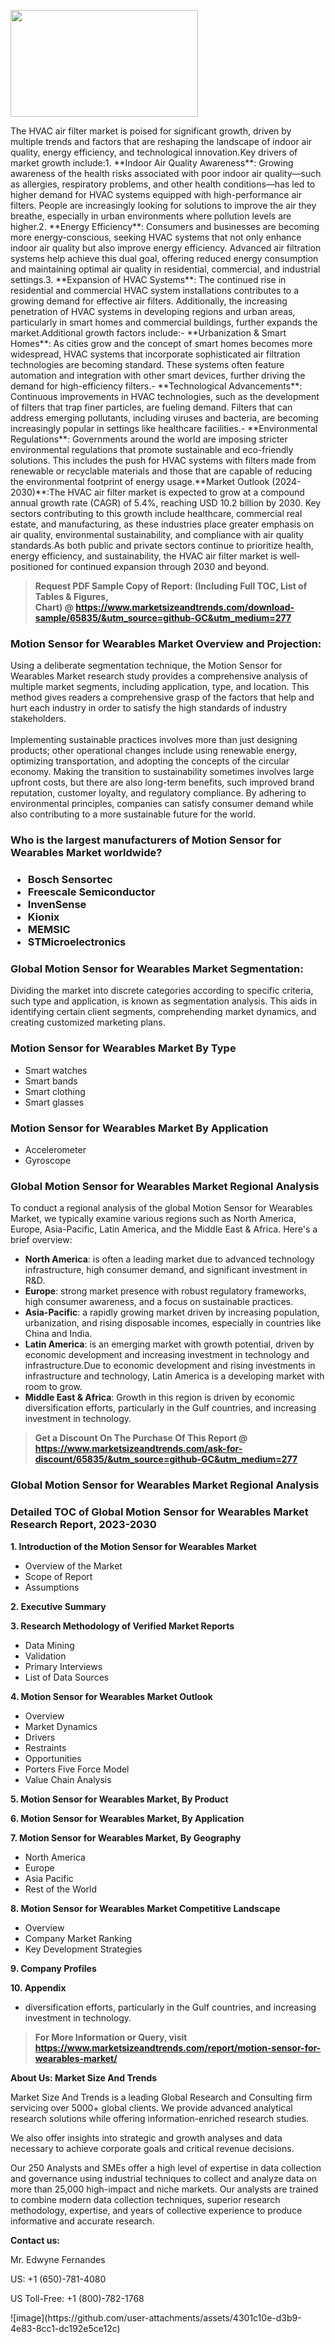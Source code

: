 <p><img class="alignnone size-medium wp-image-20088" src="https://ffe5etoiles.com/wp-content/uploads/2024/12/MST1-300x171.png" alt="" width="300" height="171" /></p>The HVAC air filter market is poised for significant growth, driven by multiple trends and factors that are reshaping the landscape of indoor air quality, energy efficiency, and technological innovation.Key drivers of market growth include:1. **Indoor Air Quality Awareness**: Growing awareness of the health risks associated with poor indoor air quality—such as allergies, respiratory problems, and other health conditions—has led to higher demand for HVAC systems equipped with high-performance air filters. People are increasingly looking for solutions to improve the air they breathe, especially in urban environments where pollution levels are higher.2. **Energy Efficiency**: Consumers and businesses are becoming more energy-conscious, seeking HVAC systems that not only enhance indoor air quality but also improve energy efficiency. Advanced air filtration systems help achieve this dual goal, offering reduced energy consumption and maintaining optimal air quality in residential, commercial, and industrial settings.3. **Expansion of HVAC Systems**: The continued rise in residential and commercial HVAC system installations contributes to a growing demand for effective air filters. Additionally, the increasing penetration of HVAC systems in developing regions and urban areas, particularly in smart homes and commercial buildings, further expands the market.Additional growth factors include:- **Urbanization & Smart Homes**: As cities grow and the concept of smart homes becomes more widespread, HVAC systems that incorporate sophisticated air filtration technologies are becoming standard. These systems often feature automation and integration with other smart devices, further driving the demand for high-efficiency filters.- **Technological Advancements**: Continuous improvements in HVAC technologies, such as the development of filters that trap finer particles, are fueling demand. Filters that can address emerging pollutants, including viruses and bacteria, are becoming increasingly popular in settings like healthcare facilities.- **Environmental Regulations**: Governments around the world are imposing stricter environmental regulations that promote sustainable and eco-friendly solutions. This includes the push for HVAC systems with filters made from renewable or recyclable materials and those that are capable of reducing the environmental footprint of energy usage.**Market Outlook (2024-2030)**:The HVAC air filter market is expected to grow at a compound annual growth rate (CAGR) of 5.4%, reaching USD 10.2 billion by 2030. Key sectors contributing to this growth include healthcare, commercial real estate, and manufacturing, as these industries place greater emphasis on air quality, environmental sustainability, and compliance with air quality standards.As both public and private sectors continue to prioritize health, energy efficiency, and sustainability, the HVAC air filter market is well-positioned for continued expansion through 2030 and beyond.</p><blockquote id="" class=""><strong>Request PDF Sample Copy of Report: (Including Full TOC, List of Tables &amp; Figures, Chart)&nbsp;@&nbsp;<strong><a href="https://www.marketsizeandtrends.com/download-sample/65835/&utm_source=github-GC&utm_medium=277" target="_blank">https://www.marketsizeandtrends.com/download-sample/65835/&utm_source=github-GC&utm_medium=277</a></strong></strong></blockquote><h3 id="" class="">Motion Sensor for Wearables Market&nbsp;Overview and Projection:</h3><p id="" class="">Using a deliberate segmentation technique, the Motion Sensor for Wearables Market research study provides a comprehensive analysis of multiple market segments, including application, type, and location. This method gives readers a comprehensive grasp of the factors that help and hurt each industry in order to satisfy the high standards of industry stakeholders. <br /> <br />Implementing sustainable practices involves more than just designing products; other operational changes include using renewable energy, optimizing transportation, and adopting the concepts of the circular economy. Making the transition to sustainability sometimes involves large upfront costs, but there are also long-term benefits, such improved brand reputation, customer loyalty, and regulatory compliance. By adhering to environmental principles, companies can satisfy consumer demand while also contributing to a more sustainable future for the world.</p><h3 id="" class="">Who is the largest manufacturers of&nbsp;Motion Sensor for Wearables Market worldwide?</h3><h3 class=""><p><ul><li>Bosch Sensortec </li><li> Freescale Semiconductor </li><li> InvenSense </li><li> Kionix </li><li> MEMSIC </li><li> STMicroelectronics</li></ul></p></h3><h3 id="" class="">Global&nbsp;Motion Sensor for Wearables Market Segmentation:</h3><p id="" class="">Dividing the market into discrete categories according to specific criteria, such type and application, is known as segmentation analysis. This aids in identifying certain client segments, comprehending market dynamics, and creating customized marketing plans.</p><h3 id="" class="">Motion Sensor for Wearables Market&nbsp;By Type</h3><p><p><ul><li>Smart watches </li><li> Smart bands </li><li> Smart clothing </li><li> Smart glasses</p></li></ul></p></p><h3 id="" class="">Motion Sensor for Wearables Market&nbsp;By Application</h3><p class=""><p><ul><li>Accelerometer </li><li> Gyroscope</li></ul></p></p><h3 id="" class="">Global Motion Sensor for Wearables Market Regional Analysis</h3><p id="" class="">To conduct a regional analysis of the global Motion Sensor for Wearables Market, we typically examine various regions such as North America, Europe, Asia-Pacific, Latin America, and the Middle East &amp; Africa. Here's a brief overview:</p><ul><li><strong>North America</strong>: is often a leading market due to advanced technology infrastructure, high consumer demand, and significant investment in R&amp;D.</li><li><strong>Europe</strong>: strong market presence with robust regulatory frameworks, high consumer awareness, and a focus on sustainable practices.</li><li><strong>Asia-Pacific</strong>: a rapidly growing market driven by increasing population, urbanization, and rising disposable incomes, especially in countries like China and India.</li><li><strong>Latin America</strong>: is an emerging market with growth potential, driven by economic development and increasing investment in technology and infrastructure.Due to economic development and rising investments in infrastructure and technology, Latin America is a developing market with room to grow.</li><li><strong>Middle East &amp; Africa</strong>: Growth in this region is driven by economic diversification efforts, particularly in the Gulf countries, and increasing investment in technology.</li></ul><blockquote id="" class=""><strong>Get a Discount On The Purchase Of This Report @ <strong><a href="https://www.marketsizeandtrends.com/ask-for-discount/65835/&utm_source=github-GC&utm_medium=277" target="_blank">https://www.marketsizeandtrends.com/ask-for-discount/65835/&utm_source=github-GC&utm_medium=277</a></strong></strong></blockquote><h3 id="" class="">Global Motion Sensor for Wearables Market Regional Analysis</h3><h3 id="" class="">Detailed TOC of Global Motion Sensor for Wearables Market Research Report, 2023-2030</h3><p id="" class=""><strong>1. Introduction of the Motion Sensor for Wearables Market</strong></p><ul><li>Overview of the Market</li><li>Scope of Report</li><li>Assumptions</li></ul><p id="" class=""><strong>2. Executive Summary</strong></p><p id="" class=""><strong>3. Research Methodology of Verified Market Reports</strong></p><ul><li>Data Mining</li><li>Validation</li><li>Primary Interviews</li><li>List of Data Sources</li></ul><p id="" class=""><strong>4. Motion Sensor for Wearables Market Outlook</strong></p><ul><li>Overview</li><li>Market Dynamics</li><li>Drivers</li><li>Restraints</li><li>Opportunities</li><li>Porters Five Force Model</li><li>Value Chain Analysis</li></ul><p id="" class=""><strong>5. Motion Sensor for Wearables Market, By Product</strong></p><p id="" class=""><strong>6. Motion Sensor for Wearables Market, By Application</strong></p><p id="" class=""><strong>7. Motion Sensor for Wearables Market, By Geography</strong></p><ul><li>North America</li><li>Europe</li><li>Asia Pacific</li><li>Rest of the World</li></ul><p id="" class=""><strong>8. Motion Sensor for Wearables Market Competitive Landscape</strong></p><ul><li>Overview</li><li>Company Market Ranking</li><li>Key Development Strategies</li></ul><p id="" class=""><strong>9. Company Profiles</strong></p><p id="" class=""><strong>10. Appendix</strong></p><ul><li>diversification efforts, particularly in the Gulf countries, and increasing investment in technology.</li></ul><blockquote id="" class=""><strong>For More Information or Query, visit <strong><strong><a href="https://www.marketsizeandtrends.com/report/motion-sensor-for-wearables-market/" target="_blank">https://www.marketsizeandtrends.com/report/motion-sensor-for-wearables-market/</a></strong></strong></strong></blockquote><p id="" class=""><strong>About Us: Market Size And Trends</strong></p><p id="" class="">Market Size And Trends is a leading Global Research and Consulting firm servicing over 5000+ global clients. We provide advanced analytical research solutions while offering information-enriched research studies.</p><p id="" class="">We also offer insights into strategic and growth analyses and data necessary to achieve corporate goals and critical revenue decisions.</p><p id="" class="">Our 250 Analysts and SMEs offer a high level of expertise in data collection and governance using industrial techniques to collect and analyze data on more than 25,000 high-impact and niche markets. Our analysts are trained to combine modern data collection techniques, superior research methodology, expertise, and years of collective experience to produce informative and accurate research.</p><p id="" class=""><strong>Contact us:</strong></p><p id="" class="">Mr. Edwyne Fernandes</p><p id="" class="">US: +1 (650)-781-4080</p><p id="" class="">US Toll-Free: +1 (800)-782-1768</p>
![image](https://github.com/user-attachments/assets/4301c10e-d3b9-4e83-8cc1-dc192e5ce12c)
